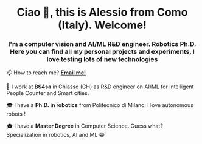 <h1 align="center">Ciao 👋, this is Alessio from Como (Italy). Welcome!</h1>
<h3 align="center">I'm a computer vision and AI/ML R&D engineer. Robotics Ph.D. Here you can find all my personal projects and experiments, I love testing lots of new technologies</h3>


📫 How to reach me? **[Email me!](mailto:f.alemauro@gmail.com)**

🔭 I work at **BS4sa** in Chiasso (CH) as R&D engineer on AI/ML for Intelligent People Counter and Smart cities.

🎓 I have a **Ph.D. in robotics** from Politecnico di Milano. I love autonomous robots !

🎓 I have a **Master Degree** in Computer Science. Guess what? Specialization in robotics, AI and ML :grin:
